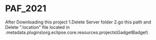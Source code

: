 # PAF_2021
After Downloading this project 
1.Delete Server folder
2.go this path and Delete ".location" file located in .metadata\.plugins\org.eclipse.core.resources\.projects\GadgetBadget\
